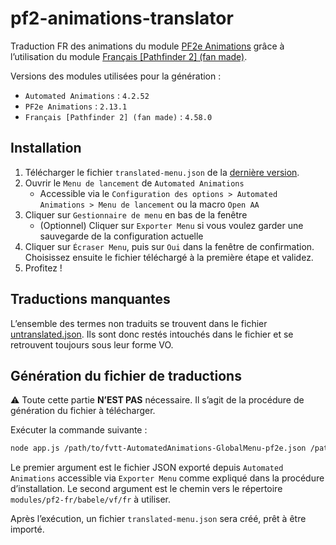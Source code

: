 # pf2-animations-translator

Traduction FR des animations du module [PF2e Animations](https://foundryvtt.com/packages/pf2e-jb2a-macros) grâce à
l’utilisation du module [Français [Pathfinder 2] (fan made)](https://foundryvtt.com/packages/pf2-fr).

Versions des modules utilisées pour la génération :

* `Automated Animations` : `4.2.52`
* `PF2e Animations` : `2.13.1`
* `Français [Pathfinder 2] (fan made)` : `4.58.0`

## Installation

1. Télécharger le fichier `translated-menu.json` de
   la [dernière version](https://github.com/DjLeChuck/pf2-animations-translator/releases/latest).
2. Ouvrir le `Menu de lancement` de `Automated Animations`
    * Accessible via le `Configuration des options > Automated Animations > Menu de lancement` ou la macro `Open AA`
3. Cliquer sur `Gestionnaire de menu` en bas de la fenêtre
    * (Optionnel) Cliquer sur `Exporter Menu` si vous voulez garder une sauvegarde de la configuration actuelle
4. Cliquer sur `Écraser Menu`, puis sur `Oui` dans la fenêtre de confirmation. Choisissez ensuite le fichier téléchargé
   à la première étape et validez.
5. Profitez !

## Traductions manquantes

L’ensemble des termes non traduits se trouvent dans le fichier [untranslated.json](./untranslated.json). Ils sont donc
restés intouchés dans le fichier et se retrouvent toujours sous leur forme VO.

## Génération du fichier de traductions

⚠️ Toute cette partie **N’EST PAS** nécessaire. Il s’agit de la procédure de génération du fichier à télécharger.

Exécuter la commande suivante :

```bash
node app.js /path/to/fvtt-AutomatedAnimations-GlobalMenu-pf2e.json /path/to/FoundryVTT/Data/modules/pf2-fr/babele/vf/fr
```

Le premier argument est le fichier JSON exporté depuis `Automated Animations` accessible via `Exporter Menu` comme
expliqué dans la procédure d’installation.
Le second argument est le chemin vers le répertoire `modules/pf2-fr/babele/vf/fr` à utiliser.

Après l’exécution, un fichier `translated-menu.json` sera créé, prêt à être importé.
